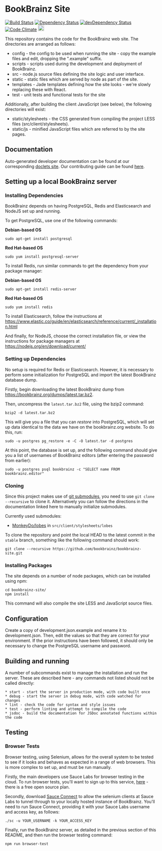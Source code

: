 # BookBrainz Site
[![Build Status](https://img.shields.io/travis/bookbrainz/bookbrainz-site.svg)](https://travis-ci.org/bookbrainz/bookbrainz-site)
[![Dependency Status](https://img.shields.io/david/bookbrainz/bookbrainz-site.svg)](https://david-dm.org/bookbrainz/bookbrainz-site)
[![devDependency Status](https://img.shields.io/david/dev/bookbrainz/bookbrainz-site.svg)](https://david-dm.org/bookbrainz/bookbrainz-site#info=devDependencies)
[![Code Climate](https://img.shields.io/codeclimate/github/BookBrainz/bookbrainz-site.svg)](https://codeclimate.com/github/BookBrainz/bookbrainz-site)
<a href="https://www.browserstack.com/">
<img src="https://bookbrainz.org/images/BrowserStack.svg" height="20px"></img>
</a>

This repository contains the code for the BookBrainz web site. The directories
are arranged as follows:

* config - the config to be used when running the site - copy the example files and edit, dropping the ".example" suffix.
* scripts - scripts used during the development and deployment of BookBrainz.
* src - node.js source files defining the site logic and user interface.
* static - static files which are served by node as part of the site.
* templates - Jade templates defining how the site looks - we're slowly
replacing these with React.
* test - unit tests and functional tests for the site

Additionally, after building the client JavaScript (see below), the following
directories will exist:

* static/stylesheets - the CSS generated from compiling the project LESS files (src/client/stylesheets).
* static/js - minified JavaScript files which are referred to by the
  site pages.

## Documentation

Auto-generated developer documentation can be found at our corresponding [doclets site](https://doclets.io/bookbrainz/bookbrainz-site/master). Our contributing guide can be found [here](CONTRIBUTING.md).

## Setting up a local BookBrainz server
### Installing Dependencies
BookBrainz depends on having PostgreSQL, Redis and Elasticsearch and NodeJS set
up and running.

To get PostgreSQL, use one of the following commands:

**Debian-based OS**

    sudo apt-get install postgresql

**Red Hat-based OS**

    sudo yum install postgresql-server

To install Redis, run similar commands to get the dependency from your package
manager:

**Debian-based OS**

    sudo apt-get install redis-server

**Red Hat-based OS**

    sudo yum install redis

To install Elasticsearch, follow the instructions at https://www.elastic.co/guide/en/elasticsearch/reference/current/_installation.html

And finally, for NodeJS, choose the correct installation file, or view the
instructions for package managers at https://nodejs.org/en/download/current/

### Setting up Dependencies
No setup is required for Redis or Elasticsearch. However, it is necessary to
perform some initialization for PostgreSQL and import the latest BookBrainz
database dump.

Firstly, begin downloading the latest BookBrainz dump from https://bookbrainz.org/dumps/latest.tar.bz2.

Then, uncompress the `latest.tar.bz2` file, using the bzip2 command:

    bzip2 -d latest.tar.bz2

This will give you a file that you can *restore* into PostgreSQL, which will
set up data identical to the data we have on the bookbrainz.org website. To do
this, run:

    sudo -u postgres pg_restore -e -C -O latest.tar -d postgres

At this point, the database is set up, and the following command should give
you a list of usernames of BookBrainz editors (after entering the password from
earlier):

    sudo -u postgres psql bookbrainz -c "SELECT name FROM bookbrainz.editor"

### Cloning

Since this project makes use of
[git submodules](https://www.git-scm.com/book/en/v2/Git-Tools-Submodules), you
need to use `git clone --recursive` to clone it. Alternatively you can follow
the directions in the documentation linked here to manually initialize
submodules.

Currently used submodules:
*  [MonkeyDo/lobes](https://github.com/MonkeyDo/lobes) in `src/client/stylesheets/lobes`

To clone the repository and point the local HEAD to the latest commit in the
`stable` branch, something like the following command should work:

    git clone --recursive https://github.com/bookbrainz/bookbrainz-site.git

### Installing Packages
The site depends on a number of node packages, which can be installed using npm:

	cd bookbrainz-site/
    npm install

This command will also compile the site LESS and JavaScript source files.

## Configuration

Create a copy of development.json.example and rename it to development.json.
Then, edit the values so that they are correct for your environment. If the
prior instructions have been followed, it should only be necessary to change
the PostgreSQL username and password.

## Building and running
A number of subcommands exist to manage the installation and run the server.
These are described here - any commands not listed should not be called
directly:

	* start - start the server in production mode, with code built once
	* debug - start the server in debug mode, with code watched for changes
	* lint - check the code for syntax and style issues
	* test - perform linting and attempt to compile the code
	* jsdoc - build the documentation for JSDoc annotated functions within the code

## Testing
### Browser Tests
Browser testing, using Selenium, allows for the overall system to be tested
to see if it looks and behaves as expected in a range of web browsers. This is
more complex to set up, and must be run manually.

Firstly, the main developers use Sauce Labs for browser testing in the cloud.
To run browser tests, you'll want to sign up to this service,
[here](https://saucelabs.com/) - there is a free open source plan.

Secondly, download [Sauce
Connect](https://wiki.saucelabs.com/display/DOCS/Basic+Sauce+Connect+Setup) to
allow the selenium clients at Sauce Labs to tunnel through to your locally
hosted instance of BookBrainz. You'll need to run Sauce Connect, providing it
with your Sauce Labs username and access key, as follows:

    ./sc -u YOUR_USERNAME -k YOUR_ACCESS_KEY

Finally, run the BookBrainz server, as detailed in the previous section of this
README, and then run the browser testing command:

    npm run browser-test

